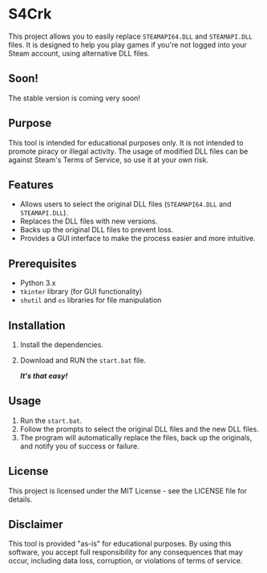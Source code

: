 # S4Crk

This project allows you to easily replace `STEAMAPI64.DLL` and `STEAMAPI.DLL` files. It is designed to help you play games if you're not logged into your Steam account, using alternative DLL files.

## Soon!

The stable version is coming very soon!

## Purpose

This tool is intended for educational purposes only. It is not intended to promote piracy or illegal activity. The usage of modified DLL files can be against Steam's Terms of Service, so use it at your own risk.

## Features

- Allows users to select the original DLL files (`STEAMAPI64.DLL` and `STEAMAPI.DLL`).
- Replaces the DLL files with new versions.
- Backs up the original DLL files to prevent loss.
- Provides a GUI interface to make the process easier and more intuitive.

## Prerequisites

- Python 3.x
- `tkinter` library (for GUI functionality)
- `shutil` and `os` libraries for file manipulation

## Installation

1. Install the dependencies.
2. Download and RUN the `start.bat` file.
   
   ***It's that easy!***

## Usage

1. Run the `start.bat`.
2. Follow the prompts to select the original DLL files and the new DLL files.
3. The program will automatically replace the files, back up the originals, and notify you of success or failure.

## License

This project is licensed under the MIT License - see the LICENSE file for details.

## Disclaimer

This tool is provided "as-is" for educational purposes. By using this software, you accept full responsibility for any consequences that may occur, including data loss, corruption, or violations of terms of service.
